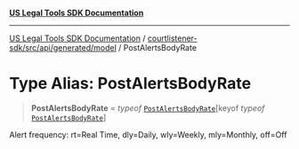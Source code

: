 [**US Legal Tools SDK Documentation**](../../../../../../README.md)

***

[US Legal Tools SDK Documentation](../../../../../../README.md) / [courtlistener-sdk/src/api/generated/model](../README.md) / PostAlertsBodyRate

# Type Alias: PostAlertsBodyRate

> **PostAlertsBodyRate** = *typeof* [`PostAlertsBodyRate`](../variables/PostAlertsBodyRate.md)\[keyof *typeof* [`PostAlertsBodyRate`](../variables/PostAlertsBodyRate.md)\]

Alert frequency: rt=Real Time, dly=Daily, wly=Weekly, mly=Monthly, off=Off
